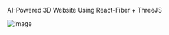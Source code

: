 AI-Powered 3D Website Using React-Fiber + ThreeJS

![image](https://github.com/gdavisiv/Threejs_Store/assets/7787759/24605c10-7ed7-42e0-8599-76227eeea50a)
